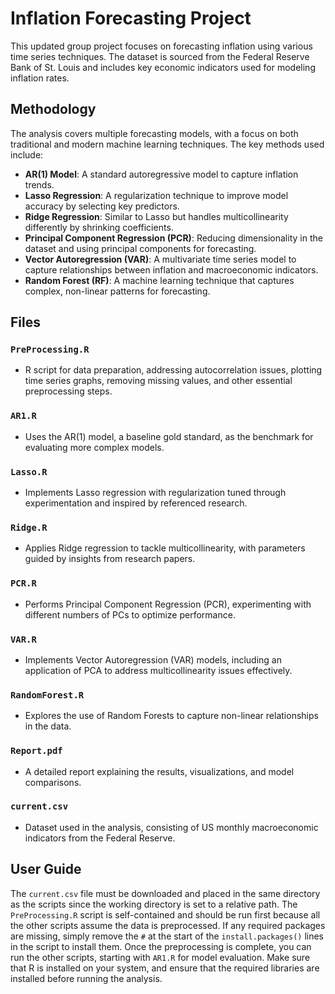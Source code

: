 # Inflation Forecasting Project

This updated group project focuses on forecasting inflation using various time series techniques. The dataset is sourced from the Federal Reserve Bank of St. Louis and includes key economic indicators used for modeling inflation rates.

## Methodology

The analysis covers multiple forecasting models, with a focus on both traditional and modern machine learning techniques. The key methods used include:

- **AR(1) Model**: A standard autoregressive model to capture inflation trends.
- **Lasso Regression**: A regularization technique to improve model accuracy by selecting key predictors.
- **Ridge Regression**: Similar to Lasso but handles multicollinearity differently by shrinking coefficients.
- **Principal Component Regression (PCR)**: Reducing dimensionality in the dataset and using principal components for forecasting.
- **Vector Autoregression (VAR)**: A multivariate time series model to capture relationships between inflation and macroeconomic indicators.
- **Random Forest (RF)**: A machine learning technique that captures complex, non-linear patterns for forecasting.

## Files

### `PreProcessing.R`
- R script for data preparation, addressing autocorrelation issues, plotting time series graphs, removing missing values, and other essential preprocessing steps.

### `AR1.R`
- Uses the AR(1) model, a baseline gold standard, as the benchmark for evaluating more complex models.

### `Lasso.R`
- Implements Lasso regression with regularization tuned through experimentation and inspired by referenced research.

### `Ridge.R`
- Applies Ridge regression to tackle multicollinearity, with parameters guided by insights from research papers.

### `PCR.R`
- Performs Principal Component Regression (PCR), experimenting with different numbers of PCs to optimize performance.

### `VAR.R`
- Implements Vector Autoregression (VAR) models, including an application of PCA to address multicollinearity issues effectively.

### `RandomForest.R`
- Explores the use of Random Forests to capture non-linear relationships in the data.

### `Report.pdf`
- A detailed report explaining the results, visualizations, and model comparisons.

### `current.csv`
- Dataset used in the analysis, consisting of US monthly macroeconomic indicators from the Federal Reserve.

## User Guide

The `current.csv` file must be downloaded and placed in the same directory as the scripts since the working directory is set to a relative path. The `PreProcessing.R` script is self-contained and should be run first because all the other scripts assume the data is preprocessed. If any required packages are missing, simply remove the `#` at the start of the `install.packages()` lines in the script to install them. Once the preprocessing is complete, you can run the other scripts, starting with `AR1.R` for model evaluation. Make sure that R is installed on your system, and ensure that the required libraries are installed before running the analysis.
